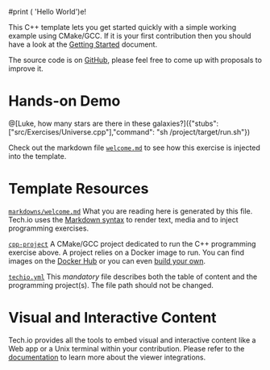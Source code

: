 #print ( 'Hello World')e!

This C++ template lets you get started quickly with a simple working example using CMake/GCC. If it is your first contribution then you should have a look at the [Getting Started](https://tech.io/doc/getting-started-create-playground) document.


The source code is on [GitHub](https://github.com/TechDotIO/cpp-template), please feel free to come up with proposals to improve it.

# Hands-on Demo

@[Luke, how many stars are there in these galaxies?]({"stubs": ["src/Exercises/Universe.cpp"],"command": "sh /project/target/run.sh"})

Check out the markdown file [`welcome.md`](https://github.com/TechDotIO/cpp-template/blob/master/markdowns/welcome.md) to see how this exercise is injected into the template.

# Template Resources

[`markdowns/welcome.md`](https://github.com/TechDotIO/cpp-template/blob/master/markdowns/welcome.md)
What you are reading here is generated by this file. Tech.io uses the [Markdown syntax](https://tech.io/doc/reference-markdowns) to render text, media and to inject programming exercises.


[`cpp-project`](https://github.com/TechDotIO/cpp-template/tree/master/cpp-project)
A CMake/GCC project dedicated to run the C++ programming exercise above. A project relies on a Docker image to run. You can find images on the [Docker Hub](https://hub.docker.com/explore/) or you can even [build your own](https://tech.io/doc/reference-runner).


[`techio.yml`](https://github.com/TechDotIO/cpp-template/blob/master/techio.yml)
This *mandatory* file describes both the table of content and the programming project(s). The file path should not be changed.


# Visual and Interactive Content

Tech.io provides all the tools to embed visual and interactive content like a Web app or a Unix terminal within your contribution. Please refer to the [documentation](https://tech.io/doc) to learn more about the viewer integrations.
